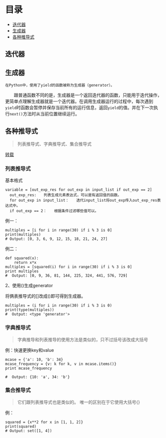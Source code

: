 # 目录
* [迭代器](#迭代器)  
* [生成器](#生成器)  
* [各种推导式](#各种推导式)  

## 迭代器

## 生成器
    在Python中，使用了yield的函数被称为生成器（generator）。
&ensp;&ensp;&ensp;&ensp;跟普通函数不同的是，生成器是一个返回迭代器的函数，只能用于迭代操作，更简单点理解生成器就是一个迭代器。在调用生成器运行的过程中，每次遇到`yield`时函数会暂停并保存当前所有的运行信息，返回`yield`的值。并在下一次执行`next()`方法时从当前位置继续运行。

## 各种推导式
>列表推导式、字典推导式、集合推导式

[转载](https://www.cnblogs.com/tkqasn/p/5977653.html)
### 列表推导式
基本格式
```
variable = [out_exp_res for out_exp in input_list if out_exp == 2]
  out_exp_res:　　列表生成元素表达式，可以是有返回值的函数。
  for out_exp in input_list：　　迭代input_list将out_exp传入out_exp_res表达式中。
  if out_exp == 2：　　根据条件过滤哪些值可以。
```
例一：
```
multiples = [i for i in range(30) if i % 3 is 0]
print(multiples)
# Output: [0, 3, 6, 9, 12, 15, 18, 21, 24, 27]
```
例二：
```
def squared(x):
    return x*x
multiples = [squared(i) for i in range(30) if i % 3 is 0]
print multiples
#  Output: [0, 9, 36, 81, 144, 225, 324, 441, 576, 729]
```
2、使用()生成generator

将俩表推导式的[]改成()即可得到生成器。
```
multiples = (i for i in range(30) if i % 3 is 0)
print(type(multiples))
#  Output: <type 'generator'>
```
### 字典推导式
>字典推导和列表推导的使用方法是类似的，只不过括号该改成大括号

例：快速更换key和value
```
mcase = {'a': 10, 'b': 34}
mcase_frequency = {v: k for k, v in mcase.items()}
print mcase_frequency

#  Output: {10: 'a', 34: 'b'}
```
### 集合推导式
>它们跟列表推导式也是类似的。 唯一的区别在于它使用大括号{}

例：
```
squared = {x**2 for x in [1, 1, 2]}
print(squared)
# Output: set([1, 4])
```
